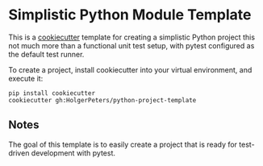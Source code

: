 # Simplistic Python Module Template

This is a
[cookiecutter](http://cookiecutter.readthedocs.io/en/latest/index.html)
template for creating a simplistic Python project this not
much more than a functional unit test setup, with pytest
configured as the default test runner.

To create a project, install cookiecutter into your virtual
environment, and execute it:

    pip install cookiecutter
    cookiecutter gh:HolgerPeters/python-project-template

## Notes

The goal of this template is to easily create a
project that is ready for test-driven development with
pytest.
